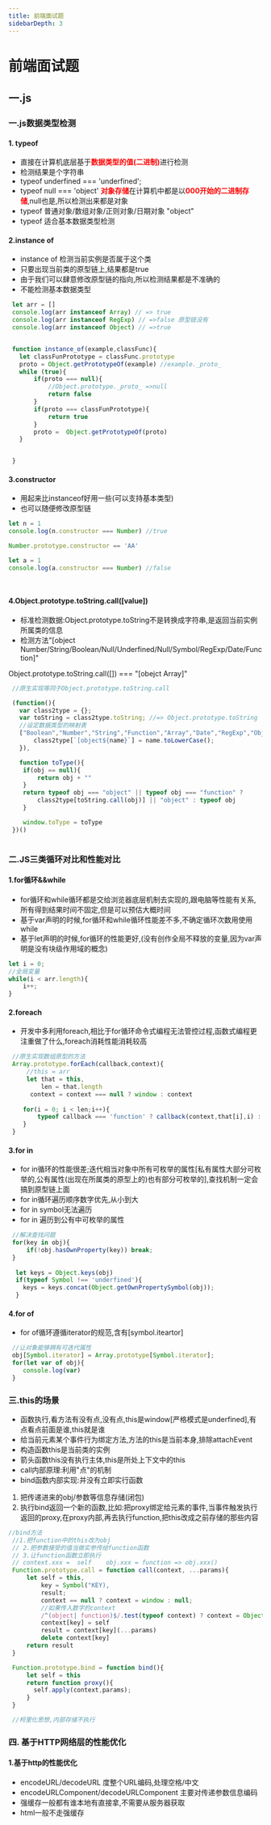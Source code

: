 ```yaml
---
title: 前端面试题
sidebarDepth: 3
---
```



# 前端面试题

## 一.js
### 一.js数据类型检测
####  1. typeof

* 直接在计算机底层基于<font color="red">**数据类型的值(二进制)**</font>进行检测
* 检测结果是个字符串
* typeof underfined === 'underfined'; 
* typeof null === 'object' <font color="red">**对象存储**</font>在计算机中都是以<font color="red">**000开始的二进制存储**</font>,null也是,所以检测出来都是对象
* typeof 普通对象/数组对象/正则对象/日期对象 "object"
* typeof 适合基本数据类型检测

#### 2.instance of 
* instance of 检测当前实例是否属于这个类
* 只要出现当前类的原型链上,结果都是true
* 由于我们可以肆意修改原型链的指向,所以检测结果都是不准确的
* 不能检测基本数据类型

```js
 let arr = []
 console.log(arr instanceof Array) // => true
 console.log(arr instanceof RegExp) // =>false 原型链没有
 console.log(arr instanceof Object) // =>true


 function instance_of(example,classFunc){
   let classFunPrototype = classFunc.prototype
   proto = Object.getPrototypeOf(example) //example._proto_
   while (true){
       if(proto === null){
           //Object.prototype._proto_ =>null
           return false
       }
       if(proto === classFunPrototype){
           return true
       }
       proto =  Object.getPrototypeOf(proto) 
   }


 }

```
#### 3.constructor
* 用起来比instanceof好用一些(可以支持基本类型)
* 也可以随便修改原型链

```js
let n = 1
console.log(n.constructor === Number) //true

Number.prototype.constructor == 'AA'

let a = 1
console.log(a.constructor === Number) //false

 
```

#### 4.Object.prototype.toString.call([value])
* 标准检测数据:Object.prototype.toString不是转换成字符串,是返回当前实例所属类的信息
* 检测方法"[object Number/String/Boolean/Null/Underfined/Null/Symbol/RegExp/Date/Function]"

Object.prototype.toString.call([]) === "[obejct Array]"



```js
 //原生实现等同于Object.prototype.toString.call

 (function(){
   var class2type = {};
   var toString = class2type.toString; //=> Object.prototype.toString
   //设定数据类型的映射表
   ["Boolean","Number","String","Function","Array","Date","RegExp","Object","Error","Symbol"].forEach(name =>{
       class2type[`[object${name}`] = name.toLowerCase();
   }),

   function toType(){
    if(obj == null){
        return obj + ""
    }
    return typeof obj === "object" || typeof obj === "function" ? 
        class2type[toString.call(obj)] || "object" : typeof obj
    }

    window.toType = toType
 })()



```


### 二.JS三类循环对比和性能对比

#### 1.for循环&&while
* for循环和while循环都是交给浏览器底层机制去实现的,跟电脑等性能有关系,所有得到结果时间不固定,但是可以预估大概时间
* 基于var声明的时候,for循环和while循环性能差不多,不确定循环次数用使用while
* 基于let声明的时候,for循环的性能更好,(没有创作全局不释放的变量,因为var声明是没有块级作用域的概念)

```js
let i = 0;
//全局变量
while(i < arr.length){
    i++;
}
```

#### 2.foreach
* 开发中多利用foreach,相比于for循环命令式编程无法管控过程,函数式编程更注重做了什么,foreach消耗性能消耗较高

```js
 //原生实现数组原型的方法
 Array.prototype.forEach(callback,context){
     //this = arr
     let that = this,
         len = that.length
      context = context === null ? window : context
    
    for(i = 0; i < len;i++){
        typeof callback === 'function' ? callback(context,that[i],i) : null 
    }
 }


```


#### 3.for in
* for in循环的性能很差;迭代相当对象中所有可枚举的属性[私有属性大部分可枚举的,公有属性(出现在所属类的原型上的)也有部分可枚举的],查找机制一定会搞到原型链上面
* for in循环遍历顺序数字优先,从小到大
* for in symbol无法遍历
* for in 遍历到公有中可枚举的属性

```js
 //解决查找问题
 for(key in obj){
     if(!obj.hasOwnProperty(key)) break;
 }
  
  let keys = Object.keys(obj)
  if(typeof Symbol !== 'underfined'){
    keys = keys.concat(Object.getOwnPropertySymbol(obj));
  }
```

#### 4.for of
* for of循环遵循iterator的规范,含有[symbol.iteartor]
```js
 //让对象能够拥有可迭代属性
 obj[Symbol.iterator] = Array.prototype[Symbol.iterator];
 for(let var of obj){
    console.log(var)
 }
```

### 三.this的场景
* 函数执行,看方法有没有点,没有点,this是window[严格模式是underfined],有点看点前面是谁,this就是谁
* 给当前元素某个事件行为绑定方法,方法的this是当前本身,排除attachEvent
* 构造函数this是当前类的实例
* 箭头函数this没有执行主体,this是所处上下文中的this
* call内部原理:利用"点"的机制
* bind函数内部实现:并没有立即实行函数
1. 把传递进来的obj/参数等信息存储(闭包)
2. 执行bind返回一个新的函数,比如:把proxy绑定给元素的事件,当事件触发执行返回的proxy,在proxy内部,再去执行function,把this改成之前存储的那些内容

```js
//bind方法
 //1.把function中的this改为obj
 // 2.把参数接受的值当做实参传给function函数
 // 3.让function函数立即执行
 // context.xxx =  self    obj.xxx = function => obj.xxx()
 Function.prototype.call = function call(context, ...params){
     let self = this,
         key = Symbol("KEY),
         result;
         context == null ? context = window : null;
         //如果传入数字的context
         /^(object| function)$/.test(typeof context) ? context = Object(context) : null
         context[key] = self
         result = context[key](...params)
         delete context[key]
     return result
 }

 Function.prototype.bind = function bind(){
     let self = this
     return function proxy(){
       self.apply(context,params);  
     }
 }

 //柯里化思想,内部存储不执行
```

### 四. 基于HTTP网络层的性能优化

#### 1.基于http的性能优化
* encodeURL/decodeURL 度整个URL编码,处理空格/中文
* encodeURLComponent/decodeURLComponent  主要对传递参数信息编码
* 强缓存一般都有谁本地有直接拿,不需要从服务器获取
* html一般不走强缓存